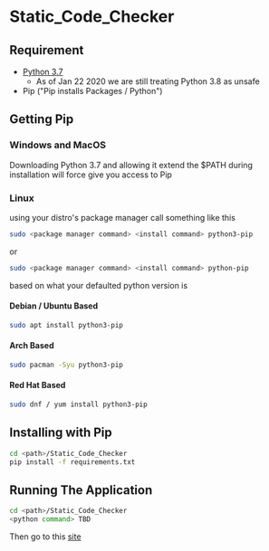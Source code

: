 # Static_Code_Checker

## Requirement

- [Python 3.7](https://www.python.org/downloads/release/python-375/)
    - As of Jan 22 2020 we are still treating Python 3.8 as unsafe
- Pip ("Pip installs Packages / Python")

## Getting Pip

### Windows and MacOS

Downloading Python 3.7 and allowing it extend the $PATH during installation will force give you access to Pip

### Linux

using your distro's package manager call something like this

``` bash 
sudo <package manager command> <install command> python3-pip
```

or

``` bash
sudo <package manager command> <install command> python-pip
```

based on what your defaulted python version is

#### Debian / Ubuntu Based

``` bash
sudo apt install python3-pip
```

#### Arch Based

``` bash
sudo pacman -Syu python3-pip
```

#### Red Hat Based

``` bash
sudo dnf / yum install python3-pip
```

## Installing with Pip
``` bash
cd <path>/Static_Code_Checker
pip install -f requirements.txt
```

## Running The Application
``` bash
cd <path>/Static_Code_Checker
<python command> TBD
```

Then go to this [site](http://localhost:8080/)